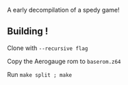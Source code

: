 A early decompilation of a spedy game!

## Building !
Clone with ``--recursive flag``

Copy the Aerogauge rom to ``baserom.z64``

Run ``make split ; make``
